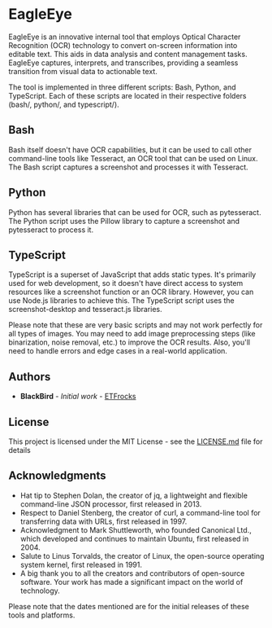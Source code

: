 # EagleEye

EagleEye is an innovative internal tool that employs Optical Character Recognition (OCR) technology to convert on-screen information into editable text. This aids in data analysis and content management tasks. EagleEye captures, interprets, and transcribes, providing a seamless transition from visual data to actionable text.

The tool is implemented in three different scripts: Bash, Python, and TypeScript. Each of these scripts are located in their respective folders (bash/, python/, and typescript/).

## Bash

Bash itself doesn't have OCR capabilities, but it can be used to call other command-line tools like Tesseract, an OCR tool that can be used on Linux. The Bash script captures a screenshot and processes it with Tesseract.

## Python

Python has several libraries that can be used for OCR, such as pytesseract. The Python script uses the Pillow library to capture a screenshot and pytesseract to process it.

## TypeScript

TypeScript is a superset of JavaScript that adds static types. It's primarily used for web development, so it doesn't have direct access to system resources like a screenshot function or an OCR library. However, you can use Node.js libraries to achieve this. The TypeScript script uses the screenshot-desktop and tesseract.js libraries.

Please note that these are very basic scripts and may not work perfectly for all types of images. You may need to add image preprocessing steps (like binarization, noise removal, etc.) to improve the OCR results. Also, you'll need to handle errors and edge cases in a real-world application.

## Authors

* **BlackBird** - *Initial work* - [ETFrocks](https://github.com/ETFrocks)

## License

This project is licensed under the MIT License - see the [LICENSE.md](LICENSE.md) file for details

## Acknowledgments

* Hat tip to Stephen Dolan, the creator of jq, a lightweight and flexible command-line JSON processor, first released in 2013.
* Respect to Daniel Stenberg, the creator of curl, a command-line tool for transferring data with URLs, first released in 1997.
* Acknowledgment to Mark Shuttleworth, who founded Canonical Ltd., which developed and continues to maintain Ubuntu, first released in 2004.
* Salute to Linus Torvalds, the creator of Linux, the open-source operating system kernel, first released in 1991.
* A big thank you to all the creators and contributors of open-source software. Your work has made a significant impact on the world of technology.

Please note that the dates mentioned are for the initial releases of these tools and platforms.
